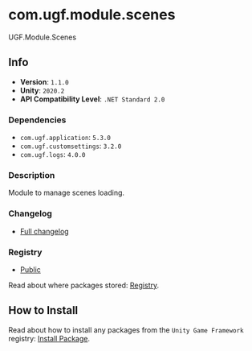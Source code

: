 # com.ugf.module.scenes

UGF.Module.Scenes

## Info

- **Version**: `1.1.0`
- **Unity**: `2020.2`
- **API Compatibility Level**: `.NET Standard 2.0`

### Dependencies

- `com.ugf.application`: `5.3.0`
- `com.ugf.customsettings`: `3.2.0`
- `com.ugf.logs`: `4.0.0`


### Description

Module to manage scenes loading.

### Changelog

- [Full changelog](changelog.md)

### Registry

- [Public](https://bintray.com/unity-game-framework/public)

Read about where packages stored: [Registry](https://github.com/unity-game-framework/organization/blob/master/docs/registry.md).

## How to Install

Read about how to install any packages from the `Unity Game Framework` registry: [Install Package](https://github.com/unity-game-framework/organization/blob/master/docs/install-packages.md).

